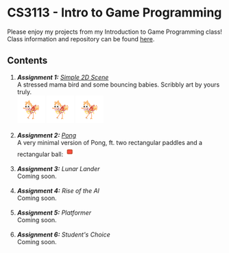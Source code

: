 # CS3113 - Intro to Game Programming
Please enjoy my projects from my Introduction to Game Programming class! Class information and repository can be found [here](https://github.com/carmineguida/CS3113).

## Contents
1. _**Assignment 1:** [Simple 2D Scene](https://github.com/mkarroqe/CS3113/blob/master/Simple-Birdie/README.md)_ <br/> A stressed mama bird and some bouncing babies. Scribbly art by yours truly. <br/> ![baby birdie](https://raw.githubusercontent.com/mkarroqe/CS3113/master/Class%20Material/Assets/2D%20Sprites/baby_birdie.png) ![baby birdie](https://raw.githubusercontent.com/mkarroqe/CS3113/master/Class%20Material/Assets/2D%20Sprites/baby_birdie.png) ![baby birdie](https://raw.githubusercontent.com/mkarroqe/CS3113/master/Class%20Material/Assets/2D%20Sprites/baby_birdie.png) <br /><br />
2. _**Assignment 2:** [Pong](https://github.com/mkarroqe/CS3113/tree/master/Pong)_ <br/> A very minimal version of Pong, ft. two rectangular paddles and a rectangular ball: ![ball](https://github.com/mkarroqe/CS3113/blob/master/Pong/ball.png) <br /><br />
3. _**Assignment 3:** Lunar Lander_ <br/> Coming soon. <br /><br />
4. _**Assignment 4:** Rise of the AI_ <br/> Coming soon. <br /><br />
5. _**Assignment 5:** Platformer_ <br/> Coming soon. <br /><br />
6. _**Assignment 6:** Student's Choice_ <br/> Coming soon. <br /><br />
